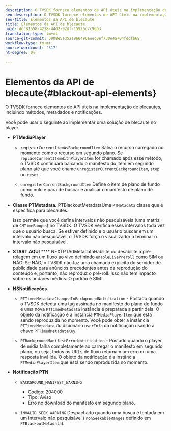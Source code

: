 ```yaml
---
description: O TVSDK fornece elementos de API úteis na implementação de blecautes, incluindo métodos, metadados e notificações.
seo-description: O TVSDK fornece elementos de API úteis na implementação de blecautes, incluindo métodos, metadados e notificações.
seo-title: Elementos da API de blecaute
title: Elementos da API de blecaute
uuid: ddc81558-4218-44d2-92df-15926c7c96b3
translation-type: tm+mt
source-git-commit: 5908e5a3521966496aeec0ef730e4a704fddfb68
workflow-type: tm+mt
source-wordcount: '317'
ht-degree: 0%

---
```



# Elementos da API de blecaute{#blackout-api-elements}

O TVSDK fornece elementos de API úteis na implementação de blecautes, incluindo métodos, metadados e notificações.

Você pode usar o seguinte ao implementar uma solução de blecaute no player.

* **PTMediaPlayer**

   * `registerCurrentItemAsBackgroundItem` Salva o recurso carregado no momento como o recurso em segundo plano. Se `replaceCurrentItemWithPlayerItem` for chamado após esse método, o TVSDK continuará baixando o manifesto do item em segundo plano até que você chame `unregisterCurrentBackgroundItem`, `stop` ou `reset` .

   * `unregisterCurrentBackgroundItem` Define o item de plano de fundo como nulo e para de buscar e analisar o manifesto de plano de fundo.

* **Classe PTMetadata.** PTBlackoutMetadataUma  `PTMetadata` classe que é específica para blecautes.

   Isso permite que você defina intervalos não pesquisáveis (uma matriz de `CMTimeRanges`) no TVSDK. O TVSDK verifica esses intervalos toda vez que o usuário busca. Se estiver definido e o usuário buscar em um intervalo não pesquisável, o TVSDK força o visualizador a terminar o intervalo não pesquisável.

* **START AQUI** **** NEXTPTAdMetadataHabilite ou desabilite a pré-rolagem em um fluxo ao vivo definindo  `enableLivePreroll` como SIM ou NÃO. Se NÃO, o TVSDK não faz uma chamada explícita do servidor de publicidade para anúncios precedentes antes da reprodução do conteúdo e, portanto, não reproduz o pré-roll. Isso não tem impacto sobre os andares médios. O padrão é SIM.

* **NSNotificações**

   * `PTTimedMetadataChangedInBackgroundNotification` - Postado quando o TVSDK detecta uma tag assinada no manifesto do plano de fundo e uma nova  `PTTimedMetadata` instância é preparada a partir dela. O objeto da notificação é a instância `PTMediaPlayerItem` que está sendo reproduzida no momento. Você pode obter a instância `PTTimedMetadata` do dicionário `userInfo` da notificação usando a chave `PTTimedMetadataKey`.

   * `PTBackgroundManifestErrorNotification` - Postado quando o player de mídia falha completamente ao carregar o manifesto em segundo plano, ou seja, todos os URLs de fluxo retornam um erro ou uma resposta inválida. O objeto da notificação é a instância `PTMediaPlayerItem` que está sendo reproduzida no momento.

* **Notificação PTN**

   * `BACKGROUND_MANIFEST_WARNING`

      * Código: 204000
      * Tipo: Aviso
      * Erro no download do manifesto em segundo plano.
   * `INVALID_SEEK_WARNING` Despachado quando uma busca é tentada em um intervalo não pesquisável ( `nonSeekableRanges` definido em  `PTBlackoutMetadata`).


